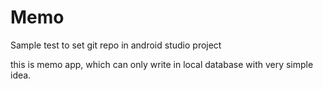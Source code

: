# Memo
Sample test to set git repo in android studio project

this is memo app, which can only write in local database with very simple idea. 
